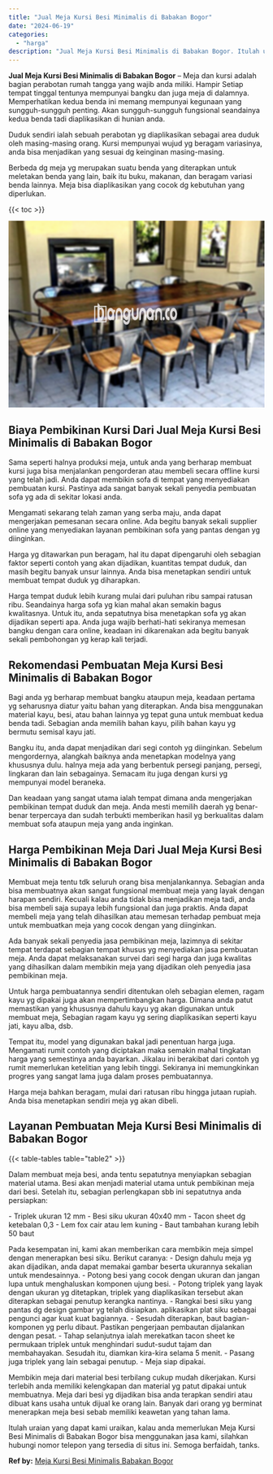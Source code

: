 ```yaml
---
title: "Jual Meja Kursi Besi Minimalis di Babakan Bogor"
date: "2024-06-19"
categories: 
  - "harga"
description: "Jual Meja Kursi Besi Minimalis di Babakan Bogor. Itulah uraian yang dapat kami uraikan, kalau anda memerlukan Meja Kursi Besi Minimalis di Babakan Bogor bisa..."
---
```


**Jual Meja Kursi Besi Minimalis di Babakan Bogor** – Meja dan kursi adalah bagian perabotan rumah tangga yang wajib anda miliki. Hampir Setiap tempat tinggal tentunya mempunyai bangku dan juga meja di dalamnya. Memperhatikan kedua benda ini memang mempunyai kegunaan yang sungguh-sungguh penting. Akan sungguh-sungguh fungsional seandainya kedua benda tadi diaplikasikan di hunian anda.

Duduk sendiri ialah sebuah perabotan yg diaplikasikan sebagai area duduk oleh masing-masing orang. Kursi mempunyai wujud yg beragam variasinya, anda bisa menjadikan yang sesuai dg keinginan masing-masing.

Berbeda dg meja yg merupakan suatu benda yang diterapkan untuk meletakan benda yang lain, baik itu buku, makanan, dan beragam variasi benda lainnya. Meja bisa diaplikasikan yang cocok dg kebutuhan yang diperlukan.

{{< toc >}}

![Jual Meja Kursi Besi Minimalis di Babakan Bogor](/images/jual-meja-besi-murah09.png)

## Biaya Pembikinan Kursi Dari Jual Meja Kursi Besi Minimalis di Babakan Bogor

Sama seperti halnya produksi meja, untuk anda yang berharap membuat kursi juga bisa menjalankan pengorderan atau membeli secara offline kursi yang telah jadi. Anda dapat membikin sofa di tempat yang menyediakan pembuatan kursi. Pastinya ada sangat banyak sekali penyedia pembuatan sofa yg ada di sekitar lokasi anda.

Mengamati sekarang telah zaman yang serba maju, anda dapat mengerjakan pemesanan secara online. Ada begitu banyak sekali supplier online yang menyediakan layanan pembikinan sofa yang pantas dengan yg diinginkan.

Harga yg ditawarkan pun beragam, hal itu dapat dipengaruhi oleh sebagian faktor seperti contoh yang akan dijadikan, kuantitas tempat duduk, dan masih begitu banyak unsur lainnya. Anda bisa menetapkan sendiri untuk membuat tempat duduk yg diharapkan.

Harga tempat duduk lebih kurang mulai dari puluhan ribu sampai ratusan ribu. Seandainya harga sofa yg kian mahal akan semakin bagus kwalitasnya. Untuk itu, anda sepatutnya bisa menetapkan sofa yg akan dijadikan seperti apa. Anda juga wajib berhati-hati sekiranya memesan bangku dengan cara online, keadaan ini dikarenakan ada begitu banyak sekali pembohongan yg kerap kali terjadi.

## Rekomendasi Pembuatan Meja Kursi Besi Minimalis di Babakan Bogor

Bagi anda yg berharap membuat bangku ataupun meja, keadaan pertama yg seharusnya diatur yaitu bahan yang diterapkan. Anda bisa menggunakan material kayu, besi, atau bahan lainnya yg tepat guna untuk membuat kedua benda tadi. Sebagian anda memilih bahan kayu, pilih bahan kayu yg bermutu semisal kayu jati.

Bangku itu, anda dapat menjadikan dari segi contoh yg diinginkan. Sebelum mengordernya, alangkah baiknya anda menetapkan modelnya yang khususnya dulu. halnya meja ada yang berbentuk persegi panjang, persegi, lingkaran dan lain sebagainya. Semacam itu juga dengan kursi yg mempunyai model beraneka.

Dan keadaan yang sangat utama ialah tempat dimana anda mengerjakan pembikinan tempat duduk dan meja. Anda mesti memilih daerah yg benar-benar terpercaya dan sudah terbukti memberikan hasil yg berkualitas dalam membuat sofa ataupun meja yang anda inginkan.

## Harga Pembikinan Meja Dari Jual Meja Kursi Besi Minimalis di Babakan Bogor

Membuat meja tentu tdk seluruh orang bisa menjalankannya. Sebagian anda bisa membuatnya akan sangat fungsional membuat meja yang layak dengan harapan sendiri. Kecuali kalau anda tidak bisa menjadikan meja tadi, anda bisa membeli saja supaya lebih fungsional dan juga praktis. Anda dapat membeli meja yang telah dihasilkan atau memesan terhadap pembuat meja untuk membuatkan meja yang cocok dengan yang diinginkan.

Ada banyak sekali penyedia jasa pembikinan meja, lazimnya di sekitar tempat terdapat sebagian tempat khusus yg menyediakan jasa pembuatan meja. Anda dapat melaksanakan survei dari segi harga dan juga kwalitas yang dihasilkan dalam membikin meja yang dijadikan oleh penyedia jasa pembikinan meja.

Untuk harga pembuatannya sendiri ditentukan oleh sebagian elemen, ragam kayu yg dipakai juga akan mempertimbangkan harga. Dimana anda patut memastikan yang khususnya dahulu kayu yg akan digunakan untuk membuat meja, Sebagian ragam kayu yg sering diaplikasikan seperti kayu jati, kayu alba, dsb.

Tempat itu, model yang digunakan bakal jadi penentuan harga juga. Mengamati rumit contoh yang diciptakan maka semakin mahal tingkatan harga yang semestinya anda bayarkan. Jikalau ini berakibat dari contoh yg rumit memerlukan ketelitian yang lebih tinggi. Sekiranya ini memungkinkan progres yang sangat lama juga dalam proses pembuatannya.

Harga meja bahkan beragam, mulai dari ratusan ribu hingga jutaan rupiah. Anda bisa menetapkan sendiri meja yg akan dibeli.

## Layanan Pembuatan Meja Kursi Besi Minimalis di Babakan Bogor

{{< table-tables table="table2" >}}

Dalam membuat meja besi, anda tentu sepatutnya menyiapkan sebagian material utama. Besi akan menjadi material utama untuk pembikinan meja dari besi. Setelah itu, sebagian perlengkapan sbb ini sepatutnya anda persiapkan:

\- Triplek ukuran 12 mm - Besi siku ukuran 40x40 mm - Tacon sheet dg ketebalan 0,3 - Lem fox cair atau lem kuning - Baut tambahan kurang lebih 50 baut

Pada kesempatan ini, kami akan memberikan cara membikin meja simpel dengan menerapkan besi siku. Berikut caranya: - Design dahulu meja yg akan dijadikan, anda dapat memakai gambar beserta ukurannya sekalian untuk mendesainnya. - Potong besi yang cocok dengan ukuran dan jangan lupa untuk menghaluskan komponen ujung besi. - Potong triplek yang layak dengan ukuran yg ditetapkan, triplek yang diaplikasikan tersebut akan diterapkan sebagai penutup kerangka nantinya. - Rangkai besi siku yang pantas dg design gambar yg telah disiapkan. aplikasikan plat siku sebagai pengunci agar kuat kuat bagiannya. - Sesudah diterapkan, baut bagian-komponen yg perlu dibaut. Pastikan pengerjaan pembautan dijalankan dengan pesat. - Tahap selanjutnya ialah merekatkan tacon sheet ke permukaan triplek untuk menghindari sudut-sudut tajam dan membahayakan. Sesudah itu, diamkan kira-kira selama 5 menit. - Pasang juga triplek yang lain sebagai penutup. - Meja siap dipakai.

Membikin meja dari material besi terbilang cukup mudah dikerjakan. Kursi terlebih anda memiliki kelengkapan dan material yg patut dipakai untuk membuatnya. Meja dari besi yg dijadikan bisa anda terapkan sendiri atau dibuat kans usaha untuk dijual ke orang lain. Banyak dari orang yg berminat menerapkan meja besi sebab memiliki keawetan yang tahan lama.

Itulah uraian yang dapat kami uraikan, kalau anda memerlukan Meja Kursi Besi Minimalis di Babakan Bogor bisa menggunakan jasa kami, silahkan hubungi nomor telepon yang tersedia di situs ini. Semoga berfaidah, tanks.

**Ref by:** [Meja Kursi Besi Minimalis Babakan Bogor](https://id.wikipedia.org/wiki/Meja)
